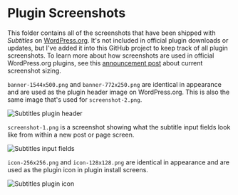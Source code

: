 # Plugin Screenshots

This folder contains all of the screenshots that have been shipped with _Subtitles_ on [WordPress.org](http://wordpress.org/plugins/subtitles/screenshots/). It's not included in official plugin downloads or updates, but I've added it into this GitHub project to keep track of all plugin screenshots. To learn more about how screenshots are used in official WordPress.org plugins, see this [announcement post](http://make.wordpress.org/core/2012/07/04/fun-with-high-dpi-displays/) about current screenshot sizing.

`banner-1544x500.png` and `banner-772x250.png` are identical in appearance and are used as the plugin header image on WordPress.org. This is also the same image that's used for `screenshot-2.png`.

![Subtitles plugin header](https://i.cloudup.com/YoFzxUCM2S.png)

`screenshot-1.png` is a screenshot showing what the subtitle input fields look like from within a new post or page screen.

![Subtitles input fields](https://i.cloudup.com/HhC9q0j5bH.png)

`icon-256x256.png` and `icon-128x128.png` are identical in appearance and are used as the plugin icon in plugin install screens.

![Subtitles plugin icon](https://i.cloudup.com/iUd2LFjcyX.png)
